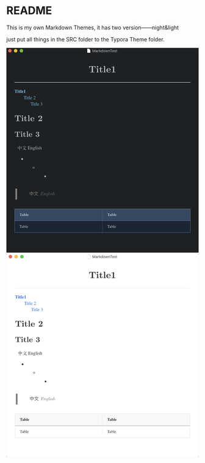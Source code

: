 # README

This is my own Markdown Themes, it has two version——night&light

just put all things in the SRC folder to the Typora Theme folder.

<img src="https://github.com/Ash-Zheng/My-Markdown-Themes/blob/master/demo/night.png" alt="night" style="zoom:300%;" />

<img src="https://github.com/Ash-Zheng/My-Markdown-Themes/blob/master/demo/light.png" alt="light" style="zoom:300%;" />

